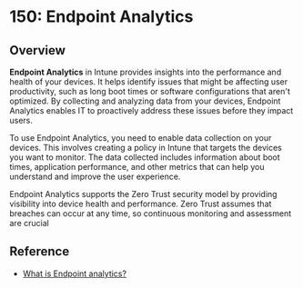 # 150: Endpoint Analytics

## Overview

**Endpoint Analytics** in Intune provides insights into the performance and health of your devices. It helps identify issues that might be affecting user productivity, such as long boot times or software configurations that aren't optimized. By collecting and analyzing data from your devices, Endpoint Analytics enables IT to proactively address these issues before they impact users.

To use Endpoint Analytics, you need to enable data collection on your devices. This involves creating a policy in Intune that targets the devices you want to monitor. The data collected includes information about boot times, application performance, and other metrics that can help you understand and improve the user experience.

Endpoint Analytics supports the Zero Trust security model by providing visibility into device health and performance. Zero Trust assumes that breaches can occur at any time, so continuous monitoring and assessment are crucial

## Reference

* [What is Endpoint analytics?](https://learn.microsoft.com/en-us/mem/analytics/overview)

